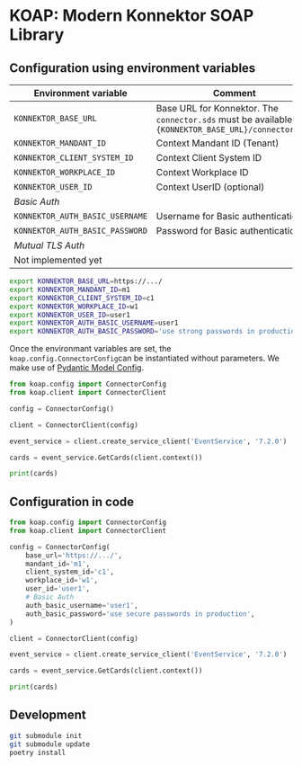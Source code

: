 # KOAP: Modern Konnektor SOAP Library

## Configuration using environment variables

| Environment variable | Comment |
| --- | --- |
| `KONNEKTOR_BASE_URL` | Base URL for Konnektor. The `connector.sds` must be available at `{KONNEKTOR_BASE_URL}/connector.sds`|
| `KONNEKTOR_MANDANT_ID` | Context Mandant ID (Tenant)|
| `KONNEKTOR_CLIENT_SYSTEM_ID` | Context Client System ID|
| `KONNEKTOR_WORKPLACE_ID` | Context Workplace ID|
| `KONNEKTOR_USER_ID` | Context UserID (optional)|
| *Basic Auth* |
| `KONNEKTOR_AUTH_BASIC_USERNAME` | Username for Basic authentication| 
| `KONNEKTOR_AUTH_BASIC_PASSWORD`| Password for Basic authentication| 
| *Mutual TLS Auth* |
| Not implemented yet | 

```bash
export KONNEKTOR_BASE_URL=https://.../
export KONNEKTOR_MANDANT_ID=m1
export KONNEKTOR_CLIENT_SYSTEM_ID=c1
export KONNEKTOR_WORKPLACE_ID=w1
export KONNEKTOR_USER_ID=user1
export KONNEKTOR_AUTH_BASIC_USERNAME=user1
export KONNEKTOR_AUTH_BASIC_PASSWORD='use strong passwords in production'
```

Once the environmant variables are set, the `koap.config.ConnectorConfig`can be instantiated without parameters. We make use of [Pydantic Model Config](https://docs.pydantic.dev/latest/usage/model_config/).

```python
from koap.config import ConnectorConfig
from koap.client import ConnectorClient

config = ConnectorConfig()

client = ConnectorClient(config)

event_service = client.create_service_client('EventService', '7.2.0')

cards = event_service.GetCards(client.context())

print(cards)

```

## Configuration in code

```python
from koap.config import ConnectorConfig
from koap.client import ConnectorClient

config = ConnectorConfig(
    base_url='https://.../',
    mandant_id='m1',
    client_system_id='c1',
    workplace_id='w1',
    user_id='user1',
    # Basic Auth
    auth_basic_username='user1',
    auth_basic_password='use secure passwords in production',
)

client = ConnectorClient(config)

event_service = client.create_service_client('EventService', '7.2.0')

cards = event_service.GetCards(client.context())

print(cards)
```

## Development

```bash
git submodule init
git submodule update
poetry install
```

